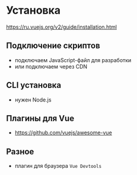 # Установка
https://ru.vuejs.org/v2/guide/installation.html

## Подключение скриптов
- подключаем JavaScript-файл для разработки
- или подключаем через CDN

## CLI установка
- нужен Node.js

## Плагины для Vue
- https://github.com/vuejs/awesome-vue

## Разное
- плагин для браузера `Vue Devtools`
